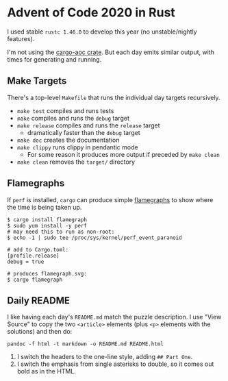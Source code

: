 # Advent of Code 2020 in Rust

I used stable `rustc 1.46.0` to develop this year (no unstable/nightly features).

I'm not using the [cargo-aoc crate](https://crates.io/crates/cargo-aoc). But each day emits similar output, with times for generating and running.

## Make Targets

There's a top-level `Makefile` that runs the individual day targets recursively.

- `make test` compiles and runs tests
- `make` compiles and runs the `debug` target
- `make release` compiles and runs the `release` target
  - dramatically faster than the `debug` target
- `make doc` creates the documentation
- `make clippy` runs clippy in pendantic mode
  - For some reason it produces more output if preceded by `make clean`
- `make clean` removes the `target/` directory

## Flamegraphs

If `perf` is installed, `cargo` can produce simple [flamegraphs](https://github.com/flamegraph-rs/flamegraph#systems-performance-work-guided-by-flamegraphs) to show where the time is being taken up.

    $ cargo install flamegraph
    $ sudo yum install -y perf
    # may need this to run as non-root:
    $ echo -1 | sudo tee /proc/sys/kernel/perf_event_paranoid

    # add to Cargo.toml:
    [profile.release]
    debug = true

    # produces flamegraph.svg:
    $ cargo flamegraph

## Daily README

I like having each day's `README.md` match the puzzle description. I use "View Source" to copy the two `<article>` elements (plus `<p>` elements with the solutions) and then do:

    pandoc -f html -t markdown -o README.md README.html

1. I switch the headers to the one-line style, adding `## Part One`.
1. I switch the emphasis from single asterisks to double, so it comes out bold as in the HTML.

